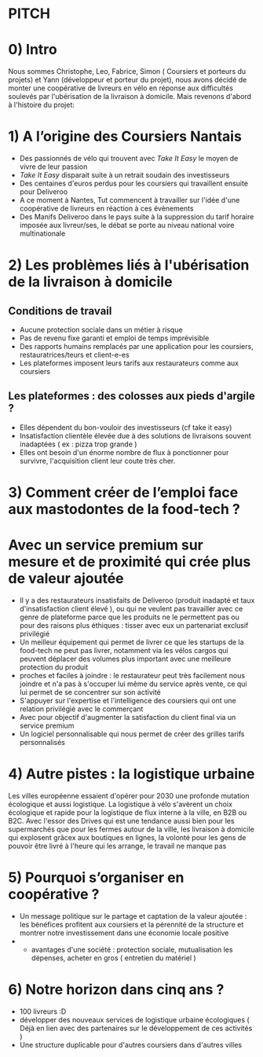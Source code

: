 # PITCH

# 0) Intro

Nous sommes Christophe, Leo, Fabrice, Simon ( Coursiers et porteurs du projets) et Yann (développeur et porteur du projet), nous avons décidé de monter une coopérative de livreurs en vélo en réponse aux difficultés soulevés par l'ubérisation de la livraison à domicile. Mais revenons d'abord à l'histoire du projet:

# 1) A l’origine des Coursiers Nantais

- Des passionnés de vélo qui trouvent avec *Take It Easy* le moyen de vivre de leur passion
- *Take It Easy* disparait suite à un retrait soudain des investisseurs
- Des centaines d'euros perdus pour les coursiers qui travaillent ensuite pour Deliveroo
- A ce moment à Nantes, Tut commencent à travailler sur l'idée d'une coopérative de livreurs en réaction à ces évènements
- Des Manifs Deliveroo dans le pays suite à la suppression du tarif horaire imposée aux livreur/ses, le débat se porte au niveau national voire multinationale 

# 2) Les problèmes liés à l'ubérisation de la livraison à domicile

## Conditions de travail
- Aucune protection sociale dans un métier à risque
- Pas de revenu fixe garanti et emploi de temps imprévisible
- Des rapports humains remplacés par une application pour les coursiers, restauratrices/teurs et client-e-es
- Les plateformes imposent leurs tarifs aux restaurateurs comme aux coursiers

## Les plateformes : des colosses aux pieds d'argile ?

- Elles dépendent du bon-vouloir des investisseurs (cf take it easy)
- Insatisfaction clientèle élevée due à des solutions de livraisons souvent inadaptées ( ex : pizza trop grande )
- Elles ont besoin d'un énorme nombre de flux à ponctionner pour survivre, l'acquisition client leur coute très cher.

# 3) Comment créer de l’emploi face aux mastodontes de la food-tech ? 
# Avec un service premium sur mesure et de proximité qui crée plus de valeur ajoutée

- Il y a des restaurateurs insatisfaits de Deliveroo (produit inadapté et taux d'insatisfaction client élevé ), ou qui ne veulent pas travailler avec ce genre de plateforme parce que les produits ne le permettent pas ou pour des raisons plus éthiques : tisser avec eux un partenariat exclusif privilégié
- Un meilleur équipement qui permet de livrer ce que les startups de la food-tech ne peut pas livrer, notamment via les vélos cargos qui peuvent déplacer des volumes plus important avec une meilleure protection du produit
- proches et faciles à joindre : le restaurateur peut très facilement nous joindre et n'a pas à s'occuper lui même du service après vente, ce qui lui permet de se concentrer sur son activité
- S'appuyer sur l'expertise et l'intelligence des coursiers qui ont une relation privilégié avec le commerçant
- Avec pour objectif d'augmenter la satisfaction du client final via un service premium
- Un logiciel personnalisable qui nous permet de créer des grilles tarifs personnalisés

# 4) Autre pistes : la logistique urbaine

Les villes européenne essaient d'opérer pour 2030 une profonde mutation écologique et aussi logistique. La logistique à vélo s'avèrent un choix écologique et rapide pour la logistique de flux interne à la ville, en B2B ou B2C.
Avec l'essor des Drives qui est une tendance aussi bien pour les supermarchés que pour les fermes autour de la ville, les livraison à domicile qui explosent grâcex aux boutiques en lignes, la volonté pour les gens de pouvoir être livré à l'heure qui les arrange, le travail ne manque pas

# 5) Pourquoi s’organiser en coopérative ?

- Un message politique sur le partage et captation de la valeur ajoutée : les bénéfices profitent aux coursiers et la pérennité de la structure et montrer notre investissement dans une économie locale positive
- + avantages d'une société : protection sociale, mutualisation les dépenses, acheter en gros ( entretien du matériel )

# 6) Notre horizon dans cinq ans ?

- 100 livreurs :D
- développer des nouveaux services de logistique urbaine écologiques ( Déjà en lien avec des partenaires sur le développement de ces activités )
- Une structure duplicable pour d'autres coursiers dans d'autres villes

